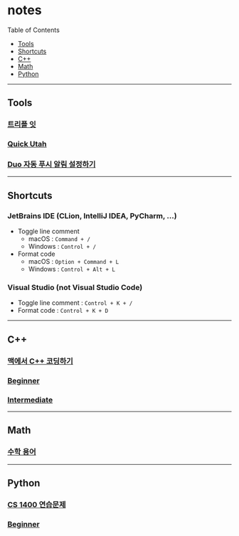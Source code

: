 # notes

Table of Contents

- [Tools](#tools)
- [Shortcuts](#shortcuts)
- [C++](#c)
- [Math](#math)
- [Python](#python)

---

## Tools

### [트리플 잇](https://triple-eat.pages.dev)

### [Quick Utah](https://everytime.kr/460068/v/333090716)

### [Duo 자동 푸시 알림 설정하기](https://yehwan.notion.site/Duo-5435431c32e840a19e4bded852b6995f)

---

## Shortcuts

### JetBrains IDE (CLion, IntelliJ IDEA, PyCharm, ...)

- Toggle line comment
  - macOS : `Command + /`
  - Windows : `Control + /`
- Format code
  - macOS : `Option + Command + L`
  - Windows : `Control + Alt + L`

### Visual Studio (not Visual Studio Code)

- Toggle line comment : `Control + K + /`
- Format code : `Control + K + D`

---

## C++

### [맥에서 C++ 코딩하기](https://yehwan.notion.site/C-2e27664970d5478b99cc723564115cd2)

### [Beginner](cpp-beginner)

### [Intermediate](cpp-intermediate)

---

## Math

### [수학 용어](https://yehwan.notion.site/9ce38b0ffb3a46e78d5ede30ea4ec209)

---

## Python

### [CS 1400 연습문제](https://yehwan.notion.site/CS-1400-46d7261f949143eaa6144d00b9860297)

### [Beginner](python-beginner)
